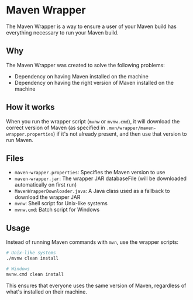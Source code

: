 # Maven Wrapper

The Maven Wrapper is a way to ensure a user of your Maven build has everything necessary to run your Maven build.

## Why

The Maven Wrapper was created to solve the following problems:

- Dependency on having Maven installed on the machine
- Dependency on having the right version of Maven installed on the machine

## How it works

When you run the wrapper script (`mvnw` or `mvnw.cmd`), it will download the correct version of Maven (as specified in `.mvn/wrapper/maven-wrapper.properties`) if it's not already present, and then use that version to run Maven.

## Files

- `maven-wrapper.properties`: Specifies the Maven version to use
- `maven-wrapper.jar`: The wrapper JAR databaseFile (will be downloaded automatically on first run)
- `MavenWrapperDownloader.java`: A Java class used as a fallback to download the wrapper JAR
- `mvnw`: Shell script for Unix-like systems
- `mvnw.cmd`: Batch script for Windows

## Usage

Instead of running Maven commands with `mvn`, use the wrapper scripts:

```bash
# Unix-like systems
./mvnw clean install

# Windows
mvnw.cmd clean install
```

This ensures that everyone uses the same version of Maven, regardless of what's installed on their machine.